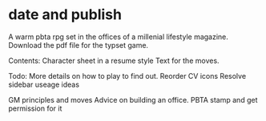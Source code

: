 # date and publish
 A warm pbta rpg set in the offices of a millenial lifestyle magazine. Download the pdf file for the typset game.

Contents:
Character sheet in a resume style
Text for the moves.

Todo:
More details on how to play to find out. 
Reorder CV icons 
Resolve sidebar useage ideas

GM principles and moves
Advice on building an office.
PBTA stamp and get permission for it


